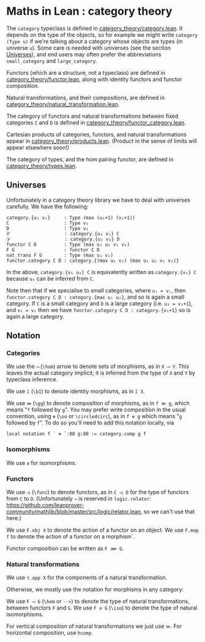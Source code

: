 # Maths in Lean : category theory

The `category` typeclass is defined in [category_theory/category.lean](https://github.com/leanprover-community/mathlib/blob/master/category_theory/category.lean).
It depends on the type of the objects, so for example we might write `category (Type u)` if we're talking about a category whose objects are types (in universe `u`).
Some care is needed with universes (see the section [Universes](##markdown-header-universes)), and end users may often prefer the abbreviations `small_category` and `large_category`.

Functors (which are a structure, not a typeclass) are defined in [category_theory/functor.lean](https://github.com/leanprover-community/mathlib/blob/master/category_theory/functor/default.lean),
along with identity functors and functor composition.

Natural transformations, and their compositions, are defined in [category_theory/natural_transformation.lean](https://github.com/leanprover-community/mathlib/blob/master/category_theory/natural_transformation.lean).

The category of functors and natural transformations between fixed categories `C` and `D`
is defined in [category_theory/functor_category.lean](https://github.com/leanprover-community/mathlib/blob/master/category_theory/functor_category.lean).

Cartesian products of categories, functors, and natural transformations appear in
[category_theory/products.lean](https://github.com/leanprover-community/mathlib/blob/master/category_theory/products.lean). (Product in the sense of limits will appear elsewhere soon!)

The category of types, and the hom pairing functor, are defined in [category_theory/types.lean](https://github.com/leanprover-community/mathlib/blob/master/category_theory/types.lean).

## Universes

Unfortunately in a category theory library we have to deal with universes carefully. We have the following:

````
category.{u₁ v₁}     : Type (max (u₁+1) (v₁+1))
C                    : Type v₁
D                    : Type v₂
𝒞                    : category.{u₁ v₁} C
𝒟                    : category.{u₂ v₂} D
functor C D          : Type (max u₁ u₂ v₁ v₂)
F G                  : functor C D
nat_trans F G        : Type (max u₁ v₂)
functor.category C D : category.{(max u₁ v₂) (max u₁ u₂ v₁ v₂)}
````

In the above, `category.{v₁ u₁} C` is equivalently written as
`category.{v₁} C` because `u₁` can be inferred from `C`.

Note then that if we specialise to small categories, where `uᵢ = vᵢ`, then
`functor.category C D : category.{max u₁ u₂}`, and so is again
a small category. If `C` is a small category and `D` is a large category
(i.e. `u₂ = v₂+1`), and `v₂ = v₁` then we have
`functor.category C D : category.{v₁+1}` so is again a large category.

## Notation

### Categories

We use the `⟶` (`\hom`) arrow to denote sets of morphisms, as in `X ⟶ Y`.
This leaves the actual category implicit; it is inferred from the type of `X` and `Y` by typeclass inference.

We use `𝟙` (`\b1`) to denote identity morphisms, as in `𝟙 X`.

We use `≫` (`\gg`) to denote composition of morphisms, as in `f ≫ g`, which means "`f` followed by `g`".
You may prefer write composition in the usual convention, using `⊚` (`\oo` or `\circledcirc`), as in `f ⊚ g` which means "`g` followed by `f`". To do so you'll need to add this notation locally, via
```
local notation f ` ⊚ `:80 g:80 := category.comp g f
```

### Isomorphisms
We use `≅` for isomorphisms.

### Functors
We use `⥤` (`\func`) to denote functors, as in `C ⥤ D` for the type of functors from `C` to `D`.
(Unfortunately `⇒` is reserved in `logic.relator`: https://github.com/leanprover-community/mathlib/blob/master/src/logic/relator.lean, so we can't use that here.)

We use `F.obj X` to denote the action of a functor on an object.
We use `F.map f` to denote the action of a functor on a morphism`.

Functor composition can be written as `F ⋙ G`.

### Natural transformations
We use `τ.app X` for the components of a natural transformation.

Otherwise, we mostly use the notation for morphisms in any category:

We use `F ⟶ G` (`\hom` or `-->`) to denote the type of natural transformations, between functors
`F` and `G`.
We use `F ≅ G` (`\iso`) to denote the type of natural isomorphisms.

For vertical composition of natural transformations we just use `≫`. For horizontal composition,
use `hcomp`.
